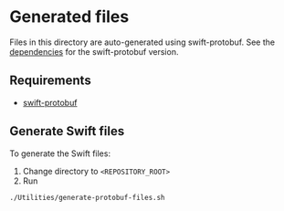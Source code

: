 # Generated files

Files in this directory are auto-generated using swift-protobuf.
See the [dependencies](../../../README.md#dependencies) for the swift-protobuf version.

## Requirements
* [swift-protobuf](https://github.com/apple/swift-protobuf)

## Generate Swift files
To generate the Swift files:

1. Change directory to `<REPOSITORY_ROOT>`
2. Run
```sh
./Utilities/generate-protobuf-files.sh
```
